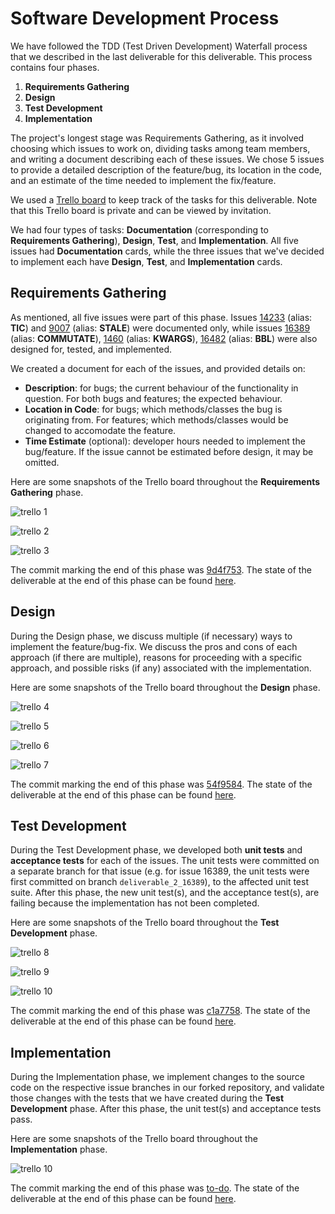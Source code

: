 # Software Development Process

We have followed the TDD (Test Driven Development) Waterfall process that we described in the last deliverable for this deliverable. This process contains four phases.
1. **Requirements Gathering**
2. **Design** 
3. **Test Development**
4. **Implementation**

The project's longest stage was Requirements Gathering, as it involved choosing which issues to work on, dividing tasks among team members, and writing a document describing each of these issues. We chose 5 issues to provide a detailed description of the feature/bug, its location in the code, and an estimate of the time needed to implement the fix/feature.

We used a [Trello board](https://trello.com/b/e8RaV7Pi/deliverable-2) to keep track of the tasks for this deliverable. Note that this Trello board is private and can be viewed by invitation.

We had four types of tasks: **Documentation** (corresponding to **Requirements Gathering**), **Design**, **Test**, and **Implementation**. All five issues had **Documentation** cards, while the three issues that we've decided to implement each have **Design**, **Test**, and **Implementation** cards.

## Requirements Gathering

As mentioned, all five issues were part of this phase. Issues [14233](./14233.md) (alias: **TIC**) and [9007](./9007.md) (alias: **STALE**) were documented only, while issues [16389](./16389.md) (alias: **COMMUTATE**), [1460](./1460.md) (alias: **KWARGS**), [16482](./16482.md) (alias: **BBL**) were also designed for, tested, and implemented.

We created a document for each of the issues, and provided details on:

-  **Description**: for bugs; the current behaviour of the functionality in question. For both bugs and features; the expected behaviour.
- **Location in Code**: for bugs; which methods/classes the bug is originating from. For features; which methods/classes would be changed to accomodate the feature.
- **Time Estimate** (optional): developer hours needed to implement the bug/feature. If the issue cannot be estimated before design, it may be omitted.

Here are some snapshots of the Trello board throughout the **Requirements Gathering** phase.

![trello 1](./img/trello_1.png)

![trello 2](./img/trello_2.png)

![trello 3](./img/trello_3.png)

The commit marking the end of this phase was [9d4f753](https://github.com/CSCD01/team_04-project/commit/9d4f753ae68fccf4b8d25e74b44930421aac1f58). The state of the deliverable at the end of this phase can be found [here](https://github.com/CSCD01/team_04-project/blob/9d4f753ae68fccf4b8d25e74b44930421aac1f58/deliverable/2/deliverable_2.md).

## Design

During the Design phase, we discuss multiple (if necessary) ways to implement the feature/bug-fix. We discuss the pros and cons of each approach (if there are multiple), reasons for proceeding with a specific approach, and possible risks (if any) associated with the implementation.

Here are some snapshots of the Trello board throughout the **Design** phase.

![trello 4](./img/trello_4.png)

![trello 5](./img/trello_5.png)

![trello 6](./img/trello_6.png)

![trello 7](./img/trello_7.png)

The commit marking the end of this phase was [54f9584](https://github.com/CSCD01/team_04-project/commit/54f9584e87e5d26ae96956e88217467546200da4). The state of the deliverable at the end of this phase can be found [here](https://github.com/CSCD01/team_04-project/blob/54f9584e87e5d26ae96956e88217467546200da4/deliverable/2/deliverable_2.md).

## Test Development

During the Test Development phase, we developed both **unit tests** and **acceptance tests** for each of the issues. The unit tests were committed on a separate branch for that issue (e.g. for issue 16389, the unit tests were first committed on branch `deliverable_2_16389`), to the affected unit test suite. After this phase, the new unit test(s), and the acceptance test(s), are failing because the implementation has not been completed.

Here are some snapshots of the Trello board throughout the **Test Development** phase.

![trello 8](./img/trello_8.png)

![trello 9](./img/trello_9.png)

![trello 10](./img/trello_10.png)

The commit marking the end of this phase was [c1a7758](https://github.com/CSCD01/team_04-project/commit/c1a77587efa5771e30e01d1e355b157f031e303b). The state of the deliverable at the end of this phase can be found [here](https://github.com/CSCD01/team_04-project/blob/c1a77587efa5771e30e01d1e355b157f031e303b/deliverable/2/deliverable_2.md).

## Implementation

During the Implementation phase, we implement changes to the source code on the respective issue branches in our forked repository, and validate those changes with the tests that we have created during the **Test Development** phase. After this phase, the unit test(s) and acceptance tests pass.

Here are some snapshots of the Trello board throughout the **Implementation** phase.

![trello 10](./img/trello_11.png)

The commit marking the end of this phase was [to-do](). The state of the deliverable at the end of this phase can be found [here]().
